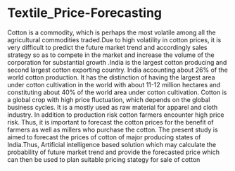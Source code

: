 # Textile_Price-Forecasting 
Cotton is a commodity, which is perhaps the most volatile among all the agricultural commodities traded.Due to high volatility in cotton prices, it is very difficult to predict the future market trend and accordingly sales strategy so as to compete in the market and increase the volume of the corporation for substantial growth .India is the largest cotton producing and second largest cotton exporting country. India accounting about 26% of the world cotton production. It has the distinction of having the largest area under cotton cultivation in the world with about 11-12 million hectares and constituting about 40% of the world area under cotton cultivation. Cotton is a global crop with high price fluctuation, which depends on the global business cycles. It is a mostly used as raw material for apparel and cloth industry. In addition to production risk cotton farmers encounter high price risk. Thus, it is important to forecast the cotton prices for the benefit of farmers as well as millers who purchase the cotton. The present study is aimed to forecast the prices of cotton of major producing states of India.Thus, Artificial intelligence based solution which may calculate the probability of future market trend and provide the forecasted price which can then be used to plan  suitable pricing stategy for sale of cotton
